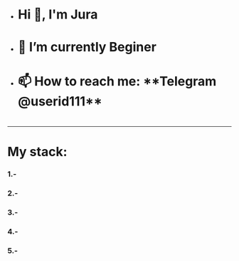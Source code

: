 - <h1>Hi 👋, I'm Jura</h1>
- <h1>🌱 I’m currently Beginer<h1>
- <h1>📫 How to reach me: **Telegram @userid111**<h1>
<hr>

<h1>My stack:</h1>

<h3>1.-</h3>
<h3>2.-</h3>
<h3>3.-</h3>
<h3>4.-</h3>
<h3>5.-</h3>

<!---
juracucumber1/juracucumber1 is a ✨ special ✨ repository because its `README.md` (this file) appears on your GitHub profile.
You can click the Preview link to take a look at your changes.
--->
